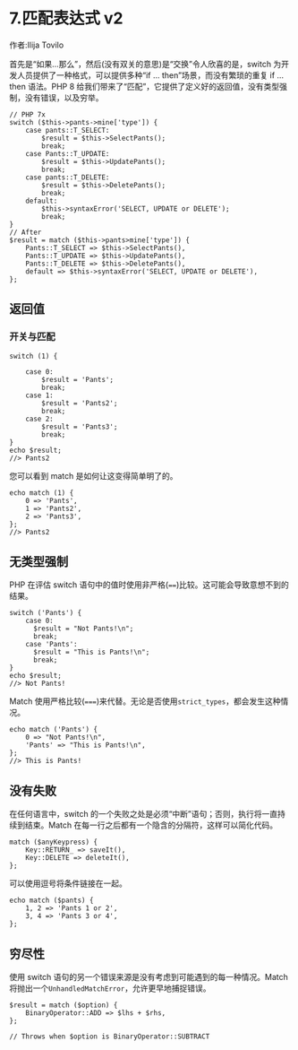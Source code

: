 # 7.匹配表达式 v2

作者:Ilija Tovilo

首先是“如果…那么”，然后(没有双关的意思)是“交换”令人欣喜的是，switch 为开发人员提供了一种格式，可以提供多种“if … then”场景，而没有繁琐的重复 if … then 语法。PHP 8 给我们带来了“匹配”，它提供了定义好的返回值，没有类型强制，没有错误，以及穷举。

```
// PHP 7x
switch ($this->pants->mine['type']) {
    case pants::T_SELECT:
        $result = $this->SelectPants();
        break;
    case Pants::T_UPDATE:
        $result = $this->UpdatePants();
        break;
    case pants::T_DELETE:
        $result = $this->DeletePants();
        break;
    default:
        $this->syntaxError('SELECT, UPDATE or DELETE');
        break;
}
// After
$result = match ($this->pants>mine['type']) {
    Pants::T_SELECT => $this->SelectPants(),
    Pants::T_UPDATE => $this->UpdatePants(),
    Pants::T_DELETE => $this->DeletePants(),
    default => $this->syntaxError('SELECT, UPDATE or DELETE'),
};

```

## 返回值

### 开关与匹配

```
switch (1) {

    case 0:
        $result = 'Pants';
        break;
    case 1:
        $result = 'Pants2';
        break;
    case 2:
        $result = 'Pants3';
        break;
}
echo $result;
//> Pants2

```

您可以看到 match 是如何让这变得简单明了的。

```
echo match (1) {
    0 => 'Pants',
    1 => 'Pants2',
    2 => 'Pants3',
};
//> Pants2

```

## 无类型强制

PHP 在评估 switch 语句中的值时使用非严格(`==`)比较。这可能会导致意想不到的结果。

```
switch ('Pants') {
    case 0:
      $result = "Not Pants!\n";
      break;
    case 'Pants':
      $result = "This is Pants!\n";
      break;
}
echo $result;
//> Not Pants!

```

Match 使用严格比较(`===`)来代替。无论是否使用`strict_types`，都会发生这种情况。

```
echo match ('Pants') {
    0 => "Not Pants!\n",
    'Pants' => "This is Pants!\n",
};
//> This is Pants!

```

## 没有失败

在任何语言中，switch 的一个失败之处是必须“中断”语句；否则，执行将一直持续到结束。Match 在每一行之后都有一个隐含的分隔符，这样可以简化代码。

```
match ($anyKeypress) {
    Key::RETURN_ => saveIt(),
    Key::DELETE => deleteIt(),
};

```

可以使用逗号将条件链接在一起。

```
echo match ($pants) {
    1, 2 => 'Pants 1 or 2',
    3, 4 => 'Pants 3 or 4',
};

```

## 穷尽性

使用 switch 语句的另一个错误来源是没有考虑到可能遇到的每一种情况。Match 将抛出一个`UnhandledMatchError`，允许更早地捕捉错误。

```
$result = match ($option) {
    BinaryOperator::ADD => $lhs + $rhs,
};

// Throws when $option is BinaryOperator::SUBTRACT

```